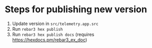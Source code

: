 # Steps for publishing new version

1. Update version in `src/telemetry.app.src`
2. Run `rebar3 hex publish`
3. Run `rebar3 hex publish docs` (requires https://hexdocs.pm/rebar3_ex_doc)
